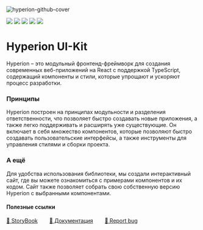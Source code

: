 ![hyperion-github-cover](https://user-images.githubusercontent.com/102182195/234979948-62106953-55d8-4d7f-8b2f-09fad882d8d2.png)

[//]: # 'VERSIONS'

[<img src="https://img.shields.io/static/v1?style=for-the-badge&label=%40atls%2Fcode-service&message=0.0.21&labelColor=ECEEF5&color=D7DCEB">](https://npmjs.com/package/@atls/code-service) [<img src="https://img.shields.io/static/v1?style=for-the-badge&label=%40atls%2Fschematics&message=0.0.16&labelColor=ECEEF5&color=D7DCEB">](https://npmjs.com/package/@atls/schematics) [<img src="https://img.shields.io/static/v1?style=for-the-badge&label=%40atls-ui-generators%2Fbutton&message=0.0.11&labelColor=097CEB&color=0B6DCC">](https://npmjs.com/package/@atls-ui-generators/button) [<img src="https://img.shields.io/static/v1?style=for-the-badge&label=%40atls-ui-generators%2Finput&message=0.0.6&labelColor=097CEB&color=0B6DCC">](https://npmjs.com/package/@atls-ui-generators/input) [<img src="https://img.shields.io/static/v1?style=for-the-badge&label=%40atls-ui-generators%2Ficons&message=0.0.3&labelColor=097CEB&color=0B6DCC">](https://npmjs.com/package/@atls-ui-generators/icons)

# Hyperion UI-Kit

Hyperion – это модульный фронтенд-фреймворк для создания современных веб-приложений на React с поддержкой TypeScript, содержащий компоненты и стили, которые упрощают и ускоряют процесс разработки.

### Принципы

Hyperion построен на принципах модульности и разделения ответственности, что позволяет быстро создавать новые приложения, а также легко поддерживать и расширять уже существующие. Он включает в себя множество компонентов, которые позволяют быстро создавать пользовательские интерфейсы, а также инструменты для управления стилями и сборки проекта.

### А ещё

Для удобства использования библиотеки, мы создали интерактивный сайт, где вы можете ознакомиться с примерами компонентов и их кодом. Сайт также позволяет собрать свою собственную версию Hyperion с выбранными компонентами.

#### Полезные ссылки

[📕 StoryBook](https://ui.atls.design)⠀⠀⠀[📑 Документация](https://github.com/atls/hyperion/wiki)⠀⠀⠀[🐛 Report bug](https://github.com/atls/hyperion/issues/new?assignees=TorinAsakura&labels=bug&template=bug.yaml)
